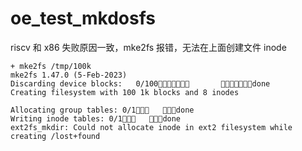 # oe_test_mkdosfs

riscv 和 x86 失败原因一致，mke2fs 报错，无法在上面创建文件 inode

```
+ mke2fs /tmp/100k
mke2fs 1.47.0 (5-Feb-2023)
Discarding device blocks:   0/100       done
Creating filesystem with 100 1k blocks and 8 inodes

Allocating group tables: 0/1   done
Writing inode tables: 0/1   done
ext2fs_mkdir: Could not allocate inode in ext2 filesystem while creating /lost+found
```
